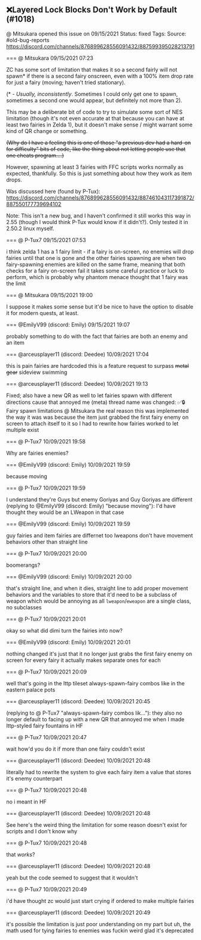 ## ❌Layered Lock Blocks Don't Work by Default (#1018)
@ Mitsukara opened this issue on 09/15/2021
Status: fixed
Tags: 
Source: #old-bug-reports https://discord.com/channels/876899628556091432/887599395028213791


=== @ Mitsukara 09/15/2021 07:23

ZC has some sort of limitation that makes it so a second fairly will not spawn* if there is a second fairy onscreen, even with a 100% item drop rate for just a fairy (moving; haven't tried stationary). 

 (* - _Usually, inconsistently_. Sometimes I could only get one to spawn, sometimes a second one would appear, but definitely not more than 2).

This may be a deliberate bit of code to try to simulate some sort of NES limitation (though it's not even accurate at that because you can have at least two fairies in Zelda 1), but it doesn't make sense / might warrant some kind of QR change or something. 

~~(Why do I have a feeling this is one of those "a previous dev had a hard-on for difficulty" bits of code, like the thing about not letting people use that one cheats program....)~~

However, spawning at least 3 fairies with FFC scripts works normally as expected, thankfully. So this is just something about how they work as item drops.

Was discussed here (found by P-Tux): https://discord.com/channels/876899628556091432/887461043117391872/887550177739694102

Note: This isn't a new bug, and I haven't confirmed it still works this way in 2.55 (though I would think P-Tux would know if it didn't?). Only tested it in 2.50.2 linux myself.

=== @ P-Tux7 09/15/2021 07:53

i think zelda 1 has a 1 fairy limit - if a fairy is on-screen, no enemies will drop fairies until that one is gone
and the other fairies spawning are when two fairy-spawning enemies are killed on the same frame, meaning that both checks for a fairy on-screen fail
it takes some careful practice or luck to perform, which is probably why phantom menace thought that 1 fairy was the limit

=== @ Mitsukara 09/15/2021 19:00

I suppose it makes some sense but it'd be nice to have the option to disable it for modern quests, at least.

=== @EmilyV99 (discord: Emily) 09/15/2021 19:07

probably something to do with the fact that fairies are both an enemy and an item

=== @arceusplayer11 (discord: Deedee) 10/09/2021 17:04

this is pain
fairies are hardcoded
this is a feature request to surpass ~~metal gear~~ sideview swimming

=== @arceusplayer11 (discord: Deedee) 10/09/2021 19:13

Fixed; also have a new QR as well to let fairies spawn with different directions cause that annoyed me
(meta) thread name was changed: ✅🔒Fairy spawn limitations
@ Mitsukara the real reason this was implemented the way it was was because the item just grabbed the first fairy enemy on screen to attach itself to it
so I had to rewrite how fairies worked to let multiple exist

=== @ P-Tux7 10/09/2021 19:58

Why are fairies enemies?

=== @EmilyV99 (discord: Emily) 10/09/2021 19:59

because moving

=== @ P-Tux7 10/09/2021 19:59

I understand they're Guys but enemy Goriyas and Guy Goriyas are different
(replying to @EmilyV99 (discord: Emily) "because moving"): I'd have thought they would be an LWeapon in that case

=== @EmilyV99 (discord: Emily) 10/09/2021 19:59

guy fairies and item fairies are differnet too
lweapons don't have movement behaviors other than straight line

=== @ P-Tux7 10/09/2021 20:00

boomerangs?

=== @EmilyV99 (discord: Emily) 10/09/2021 20:00

that's straight line, and when it dies, straight line
to add proper movement behaviors and the variables to store that it'd need to be a subclass of weapon
which would be annoying
as all `lweapon`/`eweapon` are a single class, no subclasses

=== @ P-Tux7 10/09/2021 20:01

okay so what did dimi turn the fairies into now?

=== @EmilyV99 (discord: Emily) 10/09/2021 20:01

nothing changed
it's just that it no longer just grabs the first fairy enemy on screen for every fairy
it actually makes separate ones for each

=== @ P-Tux7 10/09/2021 20:09

well that's going in the lttp tileset
always-spawn-fairy combos like in the eastern palace pots

=== @arceusplayer11 (discord: Deedee) 10/09/2021 20:45

(replying to @ P-Tux7 "always-spawn-fairy combos lik…"): they also no longer default to facing up with a new QR
that annoyed me when I made lttp-styled fairy fountains in HF

=== @ P-Tux7 10/09/2021 20:47

wait how'd you do it if more than one fairy couldn't exist

=== @arceusplayer11 (discord: Deedee) 10/09/2021 20:48

literally had to rewrite the system to give each fairy item a value that stores it's enemy counterpart

=== @ P-Tux7 10/09/2021 20:48

no i meant in HF

=== @arceusplayer11 (discord: Deedee) 10/09/2021 20:48

See here's the weird thing
the limitation for some reason doesn't exist for scripts
and I don't know why

=== @ P-Tux7 10/09/2021 20:48

that *works*?

=== @arceusplayer11 (discord: Deedee) 10/09/2021 20:48

yeah
but the code seemed to suggest that it wouldn't

=== @ P-Tux7 10/09/2021 20:49

i'd have thought zc would just start crying if ordered to make multiple fairies

=== @arceusplayer11 (discord: Deedee) 10/09/2021 20:49

it's possible the limitation is just poor understanding on my part
but uh, the math used for tying fairies to enemies was fuckin weird
glad it's deprecated
